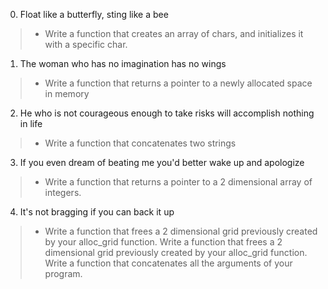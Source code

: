 0. Float like a butterfly, sting like a bee
> * Write a function that creates an array of chars, and initializes it with a specific char.
1. The woman who has no imagination has no wings
> * Write a function that returns a pointer to a newly allocated space in memory
2. He who is not courageous enough to take risks will accomplish nothing in life
> * Write a function that concatenates two strings
3. If you even dream of beating me you'd better wake up and apologize
> * Write a function that returns a pointer to a 2 dimensional array of integers.
4. It's not bragging if you can back it up
> * Write a function that frees a 2 dimensional grid previously created by your alloc_grid function.
Write a function that frees a 2 dimensional grid previously created by your alloc_grid function.
Write a function that concatenates all the arguments of your program.
